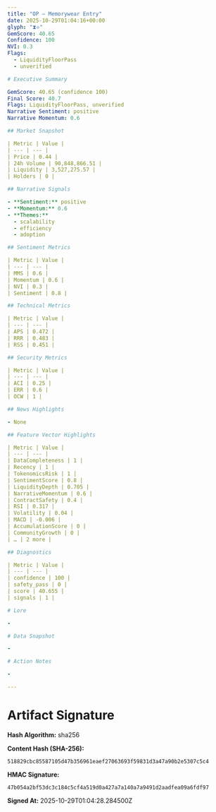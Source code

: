 ```yaml
---
title: "OP — Memorywear Entry"
date: 2025-10-29T01:04:16+00:00
glyph: "⧗⟡"
GemScore: 40.65
Confidence: 100
NVI: 0.3
Flags:
  - LiquidityFloorPass
  - unverified

# Executive Summary

GemScore: 40.65 (confidence 100)
Final Score: 40.7
Flags: LiquidityFloorPass, unverified
Narrative Sentiment: positive
Narrative Momentum: 0.6

## Market Snapshot

| Metric | Value |
| --- | --- |
| Price | 0.44 |
| 24h Volume | 90,848,866.51 |
| Liquidity | 3,527,275.57 |
| Holders | 0 |

## Narrative Signals

- **Sentiment:** positive
- **Momentum:** 0.6
- **Themes:**
  - scalability
  - efficiency
  - adoption

## Sentiment Metrics

| Metric | Value |
| --- | --- |
| MMS | 0.6 |
| Momentum | 0.6 |
| NVI | 0.3 |
| Sentiment | 0.8 |

## Technical Metrics

| Metric | Value |
| --- | --- |
| APS | 0.472 |
| RRR | 0.483 |
| RSS | 0.451 |

## Security Metrics

| Metric | Value |
| --- | --- |
| ACI | 0.25 |
| ERR | 0.6 |
| OCW | 1 |

## News Highlights

- None

## Feature Vector Highlights

| Metric | Value |
| --- | --- |
| DataCompleteness | 1 |
| Recency | 1 |
| TokenomicsRisk | 1 |
| SentimentScore | 0.8 |
| LiquidityDepth | 0.705 |
| NarrativeMomentum | 0.6 |
| ContractSafety | 0.4 |
| RSI | 0.317 |
| Volatility | 0.04 |
| MACD | -0.006 |
| AccumulationScore | 0 |
| CommunityGrowth | 0 |
| … | 2 more |

## Diagnostics

| Metric | Value |
| --- | --- |
| confidence | 100 |
| safety_pass | 0 |
| score | 40.655 |
| signals | 1 |

# Lore

-

# Data Snapshot

-

# Action Notes

-

---
```


# Artifact Signature

**Hash Algorithm:** sha256

**Content Hash (SHA-256):**
```
518829cbc85587105d47b356961eaef27063693f59831d3a47a90b2e5307c5c4
```

**HMAC Signature:**
```
47b054a2bf53dc3c184c5cf4a519d0a427a7a140a7a9491d2aadfea09a6fdf97
```

**Signed At:** 2025-10-29T01:04:28.284500Z
